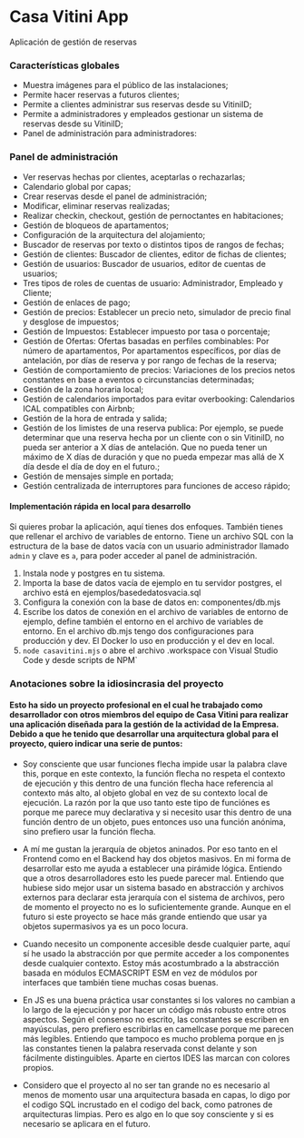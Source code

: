 # Casa Vitini App 
Aplicación de gestión de reservas
 
### Características globales 
 
- Muestra imágenes para el público de las instalaciones; 
- Permite hacer reservas a futuros clientes; 
- Permite a clientes administrar sus reservas desde su VitiniID; 
- Permite a administradores y empleados gestionar un sistema de reservas desde su VitiniID; 
- Panel de administración para administradores: 
 
### Panel de administración 
 
- Ver reservas hechas por clientes, aceptarlas o rechazarlas; 
- Calendario global por capas; 
- Crear reservas desde el panel de administración; 
- Modificar, eliminar reservas realizadas; 
- Realizar checkin, checkout, gestión de pernoctantes en habitaciones; 
- Gestión de bloqueos de apartamentos; 
- Configuración de la arquitectura del alojamiento; 
- Buscador de reservas por texto o distintos tipos de rangos de fechas; 
- Gestión de clientes: Buscador de clientes, editor de fichas de clientes; 
- Gestión de usuarios: Buscador de usuarios, editor de cuentas de usuarios; 
- Tres tipos de roles de cuentas de usuario: Administrador, Empleado y Cliente; 
- Gestión de enlaces de pago; 
- Gestión de precios: Establecer un precio neto, simulador de precio final y desglose de impuestos; 
- Gestión de Impuestos: Establecer impuesto por tasa o porcentaje; 
- Gestión de Ofertas: Ofertas basadas en perfiles combinables: Por número de apartamentos, Por apartamentos específicos, por días de antelación, por días de reserva y por rango de fechas de la reserva; 
- Gestión de comportamiento de precios: Variaciones de los precios netos constantes en base a eventos o circunstancias determinadas;  
- Gestión de la zona horaria local; 
- Gestión de calendarios importados para evitar overbooking: Calendarios ICAL compatibles con Airbnb; 
- Gestión de la hora de entrada y salida; 
- Gestión de los limistes de una reserva publica: Por ejemplo, se puede determinar que una reserva hecha por un cliente con o sin VitiniID, no pueda ser anterior a X días de antelación. Que no pueda tener un máximo de X días de duración y que no pueda empezar mas allá de X día desde el día de doy en el futuro.; 
- Gestión de mensajes simple en portada; 
- Gestión centralizada de interruptores para funciones de acceso rápido; 
  

#### Implementación rápida en local para desarrollo 
Si quieres probar la aplicación, aquí tienes dos enfoques. También tienes que rellenar el archivo de variables de entorno. Tiene un archivo SQL con la estructura de la base de datos vacía con un usuario administrador llamado `admin` y clave es `a`, para poder acceder al panel de administración. 

1. Instala node y postgres en tu sistema.
2. Importa la base de datos vacía de ejemplo en tu servidor postgres, el archivo está en ejemplos/basededatosvacia.sql 
3. Configura la conexión con la base de datos en: componentes/db.mjs 
4. Escribe los datos de conexión en el archivo de variables de entorno de ejemplo, define también el entorno en el archivo de variables de entorno. En el archivo db.mjs tengo dos configuraciones para producción y dev. El Docker lo uso en producción y el dev en local. 
5. `node casavitini.mjs` o abre el archivo .workspace con Visual Studio Code y desde scripts de NPM` 

 
### Anotaciones sobre la idiosincrasia del proyecto 
#### Esto ha sido un proyecto profesional en el cual he trabajado como desarrollador con otros miembros del equipo de Casa Vitini para realizar una aplicación diseñada para la gestión de la actividad de la Empresa. Debido a que he tenido que desarrollar una arquitectura global para el proyecto, quiero indicar una serie de puntos: 
 
- Soy consciente que usar funciones flecha impide usar la palabra clave this, porque en este contexto, la función flecha no respeta el contexto de ejecución y this dentro de una función flecha hace referencia al contexto más alto, al objeto global en vez de su contexto local de ejecución. La razón por la que uso tanto este tipo de funciónes es porque me parece muy declarativa y si necesito usar this dentro de una función dentro de un objeto, pues entonces uso una función anónima, sino prefiero usar la función flecha. 
 
- A mí me gustan la jerarquía de objetos aninados. Por eso tanto en el Frontend como en el Backend hay dos objetos masivos. En mi forma de desarrollar esto me ayuda a establecer una pirámide lógica. Entiendo que a otros desarrolladores esto les puede parecer mal. Entiendo que hubiese sido mejor usar un sistema basado en abstracción y archivos externos para declarar esta jerarquía con el sistema de archivos, pero de momento el proyecto no es lo suficientemente grande. Aunque en el futuro si este proyecto se hace más grande entiendo que usar ya objetos supermasivos ya es un poco locura. 
 
- Cuando necesito un componente accesible desde cualquier parte, aquí sí he usado la abstracción por que permite acceder a los componentes desde cualquier contexto. Estoy más acostumbrado a la abstracción basada en módulos ECMASCRIPT ESM en vez de módulos por interfaces que también tiene muchas cosas buenas.  
 
- En JS es una buena práctica usar constantes si los valores no cambian a lo largo de la ejecución y por hacer un código más robusto entre otros aspectos. Según el consenso no escrito, las constantes se escriben en mayúsculas, pero prefiero escribirlas en camellcase porque me parecen más legibles. Entiendo que tampoco es mucho problema porque en js las constantes tienen la palabra reservada const delante y son fácilmente distinguibles. Aparte en ciertos IDES las marcan con colores propios. 
 
- Considero que el proyecto al no ser tan grande no es necesario al menos de momento usar una arquitectura basada en capas, lo digo por el codigo SQL incrustado en el codigo del back, como patrones de arquitecturas limpias. Pero es algo en lo que soy consciente y si es necesario se aplicara en el futuro. 
